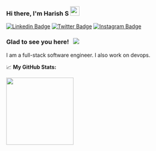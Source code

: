 ### Hi there, I'm **Harish S** <img src="https://media.giphy.com/media/hvRJCLFzcasrR4ia7z/giphy.gif" width="25px">

[![Linkedin Badge](https://img.shields.io/badge/-LinkedIn-0e76a8?style=flat-square&logo=Linkedin&logoColor=white)](https://www.linkedin.com/in/sharish-50)
[![Twitter Badge](https://img.shields.io/badge/-Twitter-00acee?style=flat-square&logo=Twitter&logoColor=white)](https://twitter.com/harish_s_)
[![Instagram Badge](https://img.shields.io/badge/-Instagram-e4405f?style=flat-square&logo=Instagram&logoColor=white)](https://www.instagram.com/harish.__s)

### Glad to see you here! &nbsp; ![](https://visitor-badge.glitch.me/badge?page_id=harish-everest)

I am a full-stack software engineer. I also work on devops.


📈 **My GitHub Stats:**

<p>
  <img height="180em" src="https://github-readme-stats.vercel.app/api?username=harish-everest&show_icons=true&hide_border=true&&count_private=true&include_all_commits=true" />
</p>
